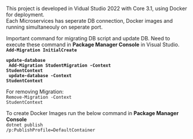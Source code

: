 This project is developed in Vidual Studio 2022 with Core 3.1, using Docker for deployment.</br>
Each Microservices has seperate DB connection, Docker images and running simultaneouly on seperate port. </br>

Important command for migrating DB script and update DB. Need to execute these command in **Package Manager Console** in Visual Studio.<br/>
**<code>Add-Migration InitialCreate </br>
update-database</br>
Add-Migration StudentMigration -Context StudentContext</br>
update-database -Context StudentContext</code>**</br>

For removing Migration: </br>
<code>Remove-Migration -Context StudentContext</code>

To create Docker Images run the below command in **Package Manager Console**<br/>
<code>dotnet publish /p:PublishProfile=DefaultContainer</code>
